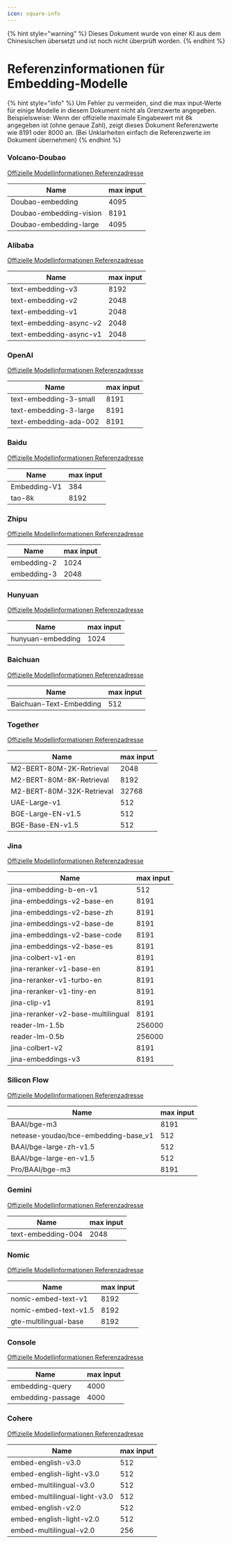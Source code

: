```yaml
---
icon: square-info
---
```


{% hint style="warning" %}
Dieses Dokument wurde von einer KI aus dem Chinesischen übersetzt und ist noch nicht überprüft worden.
{% endhint %}

# Referenzinformationen für Embedding-Modelle

{% hint style="info" %}
Um Fehler zu vermeiden, sind die max input-Werte für einige Modelle in diesem Dokument nicht als Grenzwerte angegeben. Beispielsweise: Wenn der offizielle maximale Eingabewert mit 8k angegeben ist (ohne genaue Zahl), zeigt dieses Dokument Referenzwerte wie 8191 oder 8000 an. (Bei Unklarheiten einfach die Referenzwerte im Dokument übernehmen)
{% endhint %}

### Volcano-Doubao

[Offizielle Modellinformationen Referenzadresse](https://console.volcengine.com/ark/region:ark+cn-beijing/model?feature=\&projectName=default\&vendor=Bytedance\&view=LIST_VIEW)

| Name                      | max input |
| ----------------------- | --------- |
| Doubao-embedding        | 4095      |
| Doubao-embedding-vision | 8191      |
| Doubao-embedding-large  | 4095      |

### Alibaba

[Offizielle Modellinformationen Referenzadresse](https://help.aliyun.com/zh/model-studio/user-guide/embedding?spm=a2c4g.11186623.0.i1)

| Name                      | max input |
| ----------------------- | --------- |
| text-embedding-v3       | 8192      |
| text-embedding-v2       | 2048      |
| text-embedding-v1       | 2048      |
| text-embedding-async-v2 | 2048      |
| text-embedding-async-v1 | 2048      |

### OpenAI

[Offizielle Modellinformationen Referenzadresse](https://platform.openai.com/docs/guides/embeddings#embedding-models)

| Name                     | max input |
| ---------------------- | --------- |
| text-embedding-3-small | 8191      |
| text-embedding-3-large | 8191      |
| text-embedding-ada-002 | 8191      |

### Baidu

[Offizielle Modellinformationen Referenzadresse](https://cloud.baidu.com/doc/WENXINWORKSHOP/s/om6070n97#%E8%AF%B7%E6%B1%82%E5%8F%82%E6%95%B0)

| Name           | max input |
| ------------ | --------- |
| Embedding-V1 | 384       |
| tao-8k       | 8192      |

### Zhipu

[Offizielle Modellinformationen Referenzadresse](https://bigmodel.cn/console/modelcenter/square)

| Name          | max input |
| ----------- | --------- |
| embedding-2 | 1024      |
| embedding-3 | 2048      |

### Hunyuan

[Offizielle Modellinformationen Referenzadresse](https://cloud.tencent.com/document/product/1729/102832)

| Name                | max input |
| ----------------- | --------- |
| hunyuan-embedding | 1024      |

### Baichuan

[Offizielle Modellinformationen Referenzadresse](https://platform.baichuan-ai.com/docs/text-Embedding)

| Name                      | max input |
| ----------------------- | --------- |
| Baichuan-Text-Embedding | 512       |

### Together

[Offizielle Modellinformationen Referenzadresse](https://docs.together.ai/docs/serverless-models#embedding-models)

| Name                        | max input |
| ------------------------- | --------- |
| M2-BERT-80M-2K-Retrieval  | 2048      |
| M2-BERT-80M-8K-Retrieval  | 8192      |
| M2-BERT-80M-32K-Retrieval | 32768     |
| UAE-Large-v1              | 512       |
| BGE-Large-EN-v1.5         | 512       |
| BGE-Base-EN-v1.5          | 512       |

### Jina

[Offizielle Modellinformationen Referenzadresse](https://jina.ai/models/jina-embedding-b-en-v1)

| Name                                 | max input |
| ---------------------------------- | --------- |
| jina-embedding-b-en-v1             | 512       |
| jina-embeddings-v2-base-en         | 8191      |
| jina-embeddings-v2-base-zh         | 8191      |
| jina-embeddings-v2-base-de         | 8191      |
| jina-embeddings-v2-base-code       | 8191      |
| jina-embeddings-v2-base-es         | 8191      |
| jina-colbert-v1-en                 | 8191      |
| jina-reranker-v1-base-en           | 8191      |
| jina-reranker-v1-turbo-en          | 8191      |
| jina-reranker-v1-tiny-en           | 8191      |
| jina-clip-v1                       | 8191      |
| jina-reranker-v2-base-multilingual | 8191      |
| reader-lm-1.5b                     | 256000    |
| reader-lm-0.5b                     | 256000    |
| jina-colbert-v2                    | 8191      |
| jina-embeddings-v3                 | 8191      |

### Silicon Flow

[Offizielle Modellinformationen Referenzadresse](https://siliconflow.cn/zh-cn/models)

| Name                                    | max input |
| ------------------------------------- | --------- |
| BAAI/bge-m3                           | 8191      |
| netease-youdao/bce-embedding-base\_v1 | 512       |
| BAAI/bge-large-zh-v1.5                | 512       |
| BAAI/bge-large-en-v1.5                | 512       |
| Pro/BAAI/bge-m3                       | 8191      |

### Gemini

[Offizielle Modellinformationen Referenzadresse](https://ai.google.dev/gemini-api/docs/models/gemini?hl=zh-cn#text-embedding)

| Name                 | max input |
| ------------------ | --------- |
| text-embedding-004 | 2048      |

### Nomic

[Offizielle Modellinformationen Referenzadresse](https://docs.nomic.ai/atlas/embeddings-and-retrieval/text-embedding)

| Name                    | max input |
| --------------------- | --------- |
| nomic-embed-text-v1   | 8192      |
| nomic-embed-text-v1.5 | 8192      |
| gte-multilingual-base | 8192      |

### Console

[Offizielle Modellinformationen Referenzadresse](https://console.upstage.ai/docs/capabilities/embeddings)

| Name                | max input |
| ----------------- | --------- |
| embedding-query   | 4000      |
| embedding-passage | 4000      |

### Cohere

[Offizielle Modellinformationen Referenzadresse](https://docs.cohere.com/docs/models#embed)

| Name                            | max input |
| ----------------------------- | --------- |
| embed-english-v3.0            | 512       |
| embed-english-light-v3.0      | 512       |
| embed-multilingual-v3.0       | 512       |
| embed-multilingual-light-v3.0 | 512       |
| embed-english-v2.0            | 512       |
| embed-english-light-v2.0      | 512       |
| embed-multilingual-v2.0       | 256       |
